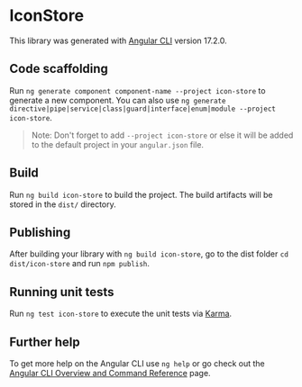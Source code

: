# IconStore

This library was generated with [Angular CLI](https://github.com/angular/angular-cli) version 17.2.0.

## Code scaffolding

Run `ng generate component component-name --project icon-store` to generate a new component. You can also use `ng generate directive|pipe|service|class|guard|interface|enum|module --project icon-store`.
> Note: Don't forget to add `--project icon-store` or else it will be added to the default project in your `angular.json` file. 

## Build

Run `ng build icon-store` to build the project. The build artifacts will be stored in the `dist/` directory.

## Publishing

After building your library with `ng build icon-store`, go to the dist folder `cd dist/icon-store` and run `npm publish`.

## Running unit tests

Run `ng test icon-store` to execute the unit tests via [Karma](https://karma-runner.github.io).

## Further help

To get more help on the Angular CLI use `ng help` or go check out the [Angular CLI Overview and Command Reference](https://angular.io/cli) page.
